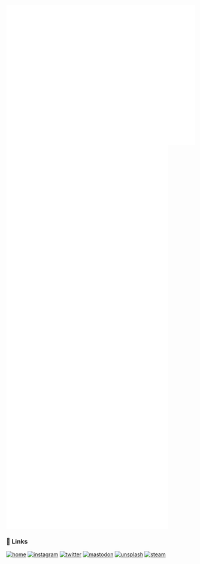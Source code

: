 <img align="center" src="/metrics.base.svg" alt="basic">
<img align="center" src="/metrics.plugin.svg" alt="detail">

### 🔗 Links

[![home](https://img.shields.io/badge/Home-24292F?style=for-the-badge&logo=github&logoColor=white)](https://krzhck.github.io)
[![instagram](https://img.shields.io/badge/Instagram-E4405F?style=for-the-badge&logo=instagram&logoColor=white)](https://www.instagram.com/krzhck)
[![twitter](https://img.shields.io/badge/Twitter-1D9BF0?style=for-the-badge&logo=twitter&logoColor=white)](https://twitter.com/krzhck)
[![mastodon](https://img.shields.io/badge/Mastodon-2c90d9?style=for-the-badge&logo=mastodon&logoColor=white)](https://mastodon.social/web/@krzhck)
[![unsplash](https://img.shields.io/badge/Unsplash-000000?style=for-the-badge&logo=unsplash&logoColor=white)](https://unsplash.com/@krzhck)
[![steam](https://img.shields.io/badge/steam-3B6390?style=for-the-badge&logo=steam&logoColor=white)](https://steamcommunity.com/id/Kurzheck/)
